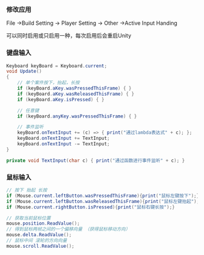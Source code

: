 ### 修改应用

File ->Build Setting -> Player Setting -> Other ->Active Input Handing

可以同时启用或只启用一种，每次启用后会重启Unity



### 键盘输入

```csharp
Keyboard keyBoard = Keyboard.current;
void Update()
{
    // 单个案件按下，抬起，长按
    if (keyBoard.aKey.wasPressedThisFrame) { }
    if (keyBoard.aKey.wasReleasedThisFrame) { }
    if (keyBoard.aKey.isPressed) { }

    // 任意键
    if (keyBoard.anyKey.wasPressedThisFrame) { }

    // 事件监听
    keyBoard.onTextInput += (c) => { print("通过lambda表达式" + c); };
    keyBoard.onTextInput += TextInput;
    keyBoard.onTextInput -= TextInput;
}

private void TextInput(char c) { print("通过函数进行事件监听" + c); }
```



### 鼠标输入

```csharp
// 按下 抬起 长按
if (Mouse.current.leftButton.wasPressedThisFrame){print("鼠标左键按下");}
if (Mouse.current.leftButton.wasReleasedThisFrame){print("鼠标左键抬起");}
if (Mouse.current.rightButton.isPressed){print("鼠标右键长按");}
```

```csharp
// 获取当前鼠标位置
mouse.position.ReadValue();
// 得到鼠标两帧之间的一个偏移向量 （获得鼠标移动方向）
mouse.delta.ReadValue();
// 鼠标中间 滚轮的方向向量
mouse.scroll.ReadValue();
```

